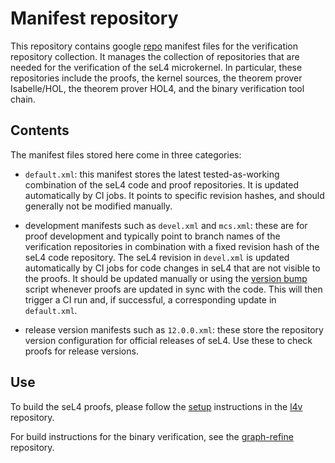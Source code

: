 <!--
     Copyright 2018, Data61, CSIRO
     SPDX-License-Identifier: CC-BY-SA-4.0
-->

# Manifest repository

This repository contains google [repo] manifest files for the verification
repository collection. It manages the collection of repositories that are needed
for the verification of the seL4 microkernel. In particular, these repositories
include the proofs, the kernel sources, the theorem prover Isabelle/HOL, the
theorem prover HOL4, and the binary verification tool chain.

[repo]: https://gerrit.googlesource.com/git-repo/+/HEAD/README.md

## Contents

The manifest files stored here come in three categories:

- `default.xml`: this manifest stores the latest tested-as-working combination
  of the seL4 code and proof repositories. It is updated automatically by CI jobs.
  It points to specific revision hashes, and should generally not be modified manually.

- development manifests such as `devel.xml` and `mcs.xml`: these are for proof
  development and typically point to branch names of the verification
  repositories in combination with a fixed revision hash of the seL4 code
  repository. The seL4 revision in `devel.xml` is updated automatically by CI
  jobs for code changes in seL4 that are not visible to the proofs. It should be
  updated manually or using the [version bump][] script whenever proofs are
  updated in sync with the code. This will then trigger a CI run and, if
  successful, a corresponding update in `default.xml`.

- release version manifests such as `12.0.0.xml`: these store the repository
  version configuration for official releases of seL4. Use these to check proofs
  for release versions.

[version bump]: https://github.com/seL4/l4v/tree/master/misc/bump

## Use

To build the seL4 proofs, please follow the [setup] instructions in the [l4v]
repository.

For build instructions for the binary verification, see the [graph-refine]
repository.

[setup]: https://github.com/seL4/l4v/blob/master/docs/setup.md
[l4v]: https://github.com/seL4/l4v/
[graph-refine]: (https://github.com/seL4/graph-refine/)
